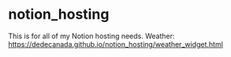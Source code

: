# notion_hosting
This is for all of my Notion hosting needs.
Weather: https://dedecanada.github.io/notion_hosting/weather_widget.html
